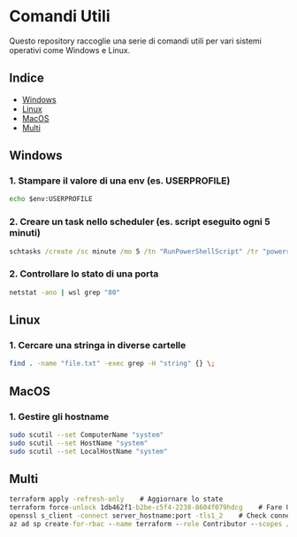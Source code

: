 # Comandi Utili

Questo repository raccoglie una serie di comandi utili per vari sistemi operativi come Windows e Linux.

## Indice

- [Windows](#windows)
- [Linux](#linux)
- [MacOS](#macos)
- [Multi](#multi)

## Windows

### 1. Stampare il valore di una env (es. USERPROFILE)
```cmd
echo $env:USERPROFILE
```

### 2. Creare un task nello scheduler (es. script eseguito ogni 5 minuti)
```cmd
schtasks /create /sc minute /mo 5 /tn "RunPowerShellScript" /tr "powershell.exe -File %USERPROFILE%\scripts\your_script.ps1" /f
```

### 2. Controllare lo stato di una porta
```cmd
netstat -ano | wsl grep "80"
```


## Linux

### 1. Cercare una stringa in diverse cartelle
```bash
find . -name "file.txt" -exec grep -H "string" {} \;
```


## MacOS

### 1. Gestire gli hostname
```bash
sudo scutil --set ComputerName "system"
sudo scutil --set HostName "system"
sudo scutil --set LocalHostName "system"
```

## Multi

```cmd
terraform apply -refresh-only    # Aggiornare lo state
terraform force-unlock 1db462f1-b2be-c5f4-2238-8604f079hdcg    # Fare Unlock di uno stato
openssl s_client -connect server_hostname:port -tls1_2    # Check connettività TLS
az ad sp create-for-rbac --name terraform --role Contributor --scopes /subscriptions/<subscription_id>    # Crea un Service Principal
```

